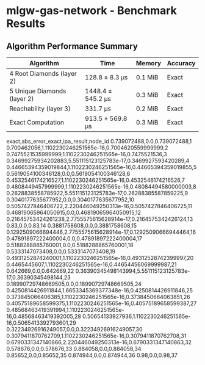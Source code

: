 # mlgw-gas-network - Benchmark Results

## Algorithm Performance Summary

| Algorithm | Time | Memory | Accuracy |
|-----------|------|--------|----------|
|4 Root Diamonds (layer 2) | 128.8 ± 8.3 μs | 0.1 MiB | Exact |
|5 Unique Diamonds (layer 2) | 1448.4 ± 545.2 μs | 0.3 MiB | Exact |
| Reachability (layer 3) | 331.7 μs | 0.2 MiB | Exact |
| Exact Computation | 913.5 ± 569.8 μs | 0.3 MiB | Exact |

exact,abs_error_exact,ipa_result,node_id
0.739072488,0.0,0.739072488,1
0.700462056,1.1102230246251565e-16,0.7004620559999999,2
0.7475521535999999,1.1102230246251565e-16,0.7475521536,3
0.34699275934202883,5.551115123125783e-17,0.3469927593420289,4
0.44665394359019844,1.1102230246251565e-16,0.44665394359019855,5
0.5619054100346128,0.0,0.5619054100346128,6
0.4532546174216527,1.1102230246251565e-16,0.4532546174216526,7
0.4808449457999999,1.1102230246251565e-16,0.48084494580000003,8
0.2628838558785922,5.551115123125783e-17,0.26288385587859225,9
0.3040177635677952,0.0,0.3040177635677952,10
0.5057427846406722,2.220446049250313e-16,0.5057427846406725,11
0.46819065964050915,0.0,0.46819065964050915,12
0.21645753424261238,2.7755575615628914e-17,0.2164575342426124,13
0.83,0.0,0.83,14
0.3881758608,0.0,0.3881758608,15
0.1292509066694446,2.7755575615628914e-17,0.12925090666944464,16
0.47891897222400004,0.0,0.47891897222400004,17
0.5188288865760001,0.0,0.5188288865760001,18
0.5333147073408,0.0,0.5333147073408,19
0.4931252874240001,1.1102230246251565e-16,0.49312528742399997,20
0.4465445607,1.1102230246251565e-16,0.44654456069999987,21
0.642669,0.0,0.642669,22
0.36390345498143994,5.551115123125783e-17,0.36390345498144,23
0.18990729748669505,0.0,0.18990729748669505,24
0.4250814426911844,1.6653345369377348e-16,0.4250814426911846,25
0.373845066406385,1.1102230246251565e-16,0.3738450664063851,26
0.40575189658599375,1.1102230246251565e-16,0.40575189658599387,27
0.48568463419391994,1.1102230246251565e-16,0.48568463419392005,28
0.50654133927936,1.1102230246251565e-16,0.5065413392793601,29
0.32234926916249057,0.0,0.32234926916249057,30
0.3079411870762709,1.1102230246251565e-16,0.3079411870762708,31
0.6790331347140866,2.220446049250313e-16,0.6790331347140863,32
0.578676,0.0,0.578676,33
0.884058,0.0,0.884058,34
0.85652,0.0,0.85652,35
0.874944,0.0,0.874944,36
0.98,0.0,0.98,37
